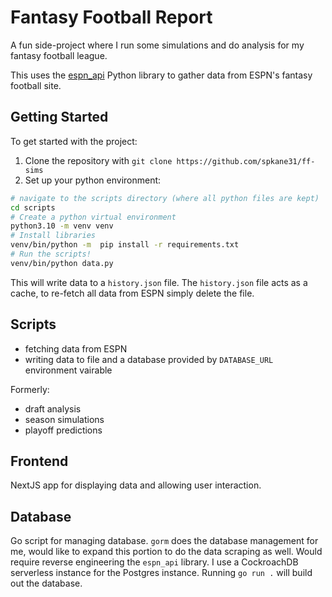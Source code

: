 # Fantasy Football Report

A fun side-project where I run some simulations and do analysis for my fantasy football league.

This uses the [espn_api](https://github.com/cwendt/espn-api) Python library to gather data from ESPN's fantasy football site.

## Getting Started

To get started with the project:

1. Clone the repository with `git clone https://github.com/spkane31/ff-sims`
1. Set up your python environment:

```sh
# navigate to the scripts directory (where all python files are kept)
cd scripts
# Create a python virtual environment
python3.10 -m venv venv
# Install libraries
venv/bin/python -m  pip install -r requirements.txt
# Run the scripts!
venv/bin/python data.py
```

This will write data to a `history.json` file. The `history.json`  file acts as a cache, to re-fetch all data from ESPN simply delete the file.

## Scripts

* fetching data from ESPN
* writing data to file and a database provided by `DATABASE_URL` environment vairable

Formerly:

* draft analysis
* season simulations
* playoff predictions

## Frontend

NextJS app for displaying data and allowing user interaction.

## Database

Go script for managing database. `gorm` does the database management for me, would like to expand this portion to do the data scraping as well. Would require reverse engineering the `espn_api` library. I use a CockroachDB serverless instance for the Postgres instance. Running `go run .` will build out the database.
